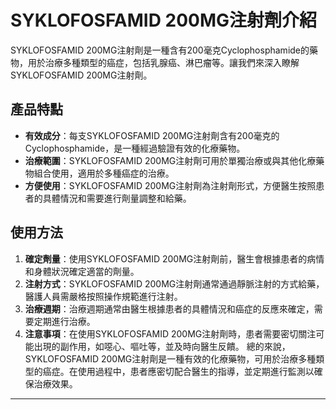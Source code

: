 # SYKLOFOSFAMID 200MG注射劑介紹
SYKLOFOSFAMID 200MG注射劑是一種含有200毫克Cyclophosphamide的藥物，用於治療多種類型的癌症，包括乳腺癌、淋巴瘤等。讓我們來深入瞭解SYKLOFOSFAMID 200MG注射劑。
## 產品特點
- **有效成分**：每支SYKLOFOSFAMID 200MG注射劑含有200毫克的Cyclophosphamide，是一種經過驗證有效的化療藥物。
- **治療範圍**：SYKLOFOSFAMID 200MG注射劑可用於單獨治療或與其他化療藥物組合使用，適用於多種癌症的治療。
- **方便使用**：SYKLOFOSFAMID 200MG注射劑為注射劑形式，方便醫生按照患者的具體情況和需要進行劑量調整和給藥。
## 使用方法
1. **確定劑量**：使用SYKLOFOSFAMID 200MG注射劑前，醫生會根據患者的病情和身體狀況確定適當的劑量。
2. **注射方式**：SYKLOFOSFAMID 200MG注射劑通常通過靜脈注射的方式給藥，醫護人員需嚴格按照操作規範進行注射。
3. **治療週期**：治療週期通常由醫生根據患者的具體情況和癌症的反應來確定，需要定期進行治療。
4. **注意事項**：在使用SYKLOFOSFAMID 200MG注射劑時，患者需要密切關注可能出現的副作用，如噁心、嘔吐等，並及時向醫生反饋。
總的來說，SYKLOFOSFAMID 200MG注射劑是一種有效的化療藥物，可用於治療多種類型的癌症。在使用過程中，患者應密切配合醫生的指導，並定期進行監測以確保治療效果。
---